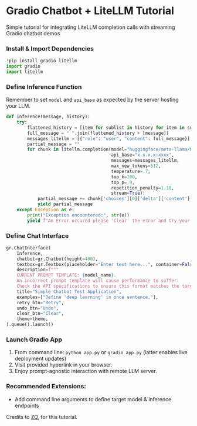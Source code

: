 # Gradio Chatbot + LiteLLM Tutorial
Simple tutorial for integrating LiteLLM completion calls with streaming Gradio chatbot demos

### Install & Import Dependencies
```python
!pip install gradio litellm
import gradio
import litellm
```

### Define Inference Function
Remember to set `model` and `api_base` as expected by the server hosting your LLM.
```python
def inference(message, history):
    try:
        flattened_history = [item for sublist in history for item in sublist]
        full_message = " ".join(flattened_history + [message])
        messages_litellm = [{"role": "user", "content": full_message}] # litellm message format
        partial_message = ""
        for chunk in litellm.completion(model="huggingface/meta-llama/Llama-2-7b-chat-hf",
                                        api_base="x.x.x.x:xxxx",
                                        messages=messages_litellm,
                                        max_new_tokens=512,
                                        temperature=.7,
                                        top_k=100,
                                        top_p=.9,
                                        repetition_penalty=1.18,
                                        stream=True):
            partial_message += chunk['choices'][0]['delta']['content'] # extract text from streamed litellm chunks
            yield partial_message
    except Exception as e:
        print("Exception encountered:", str(e))
        yield f"An Error occured please 'Clear' the error and try your question again"
```

### Define Chat Interface
```python
gr.ChatInterface(
    inference,
    chatbot=gr.Chatbot(height=400),
    textbox=gr.Textbox(placeholder="Enter text here...", container=False, scale=5),
    description=f"""
    CURRENT PROMPT TEMPLATE: {model_name}.
    An incorrect prompt template will cause performance to suffer.
    Check the API specifications to ensure this format matches the target LLM.""",
    title="Simple Chatbot Test Application",
    examples=["Define 'deep learning' in once sentence."],
    retry_btn="Retry",
    undo_btn="Undo",
    clear_btn="Clear",
    theme=theme,
).queue().launch()
```
### Launch Gradio App
1. From command line: `python app.py` or `gradio app.py` (latter enables live deployment updates)
2. Visit provided hyperlink in your browser.
3. Enjoy prompt-agnostic interaction with remote LLM server.

### Recommended Extensions:
* Add command line arguments to define target model & inference endpoints

Credits to [ZQ](https://x.com/ZQ), for this tutorial.
